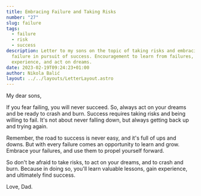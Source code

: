 ```yaml
---
title: Embracing Failure and Taking Risks
number: "27"
slug: failure
tags:
  - failure
  - risk
  - success
description: Letter to my sons on the topic of taking risks and embracing
  failure in pursuit of success. Encouragement to learn from failures, gain
  experience, and act on dreams.
date: 2023-02-19T09:24:23+01:00
author: Nikola Balić
layout: ../../layouts/LetterLayout.astro
---
```

My dear sons,

If you fear failing, you will never succeed. So, always act on your dreams and be ready to crash and burn. Success requires taking risks and being willing to fail. It's not about never falling down, but always getting back up and trying again.

Remember, the road to success is never easy, and it's full of ups and downs. But with every failure comes an opportunity to learn and grow. Embrace your failures, and use them to propel yourself forward.

So don't be afraid to take risks, to act on your dreams, and to crash and burn. Because in doing so, you'll learn valuable lessons, gain experience, and ultimately find success.

Love, Dad.